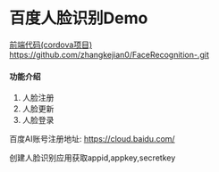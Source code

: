 # 百度人脸识别Demo

[前端代码(cordova项目)](%3Cdiv%3Ehttps://github.com/zhangkejian0/FaceRecognition-.git%3C/div%3E)
https://github.com/zhangkejian0/FaceRecognition-.git



#### 功能介绍

1. 人脸注册
2. 人脸更新
3. 人脸登录

百度AI账号注册地址: https://cloud.baidu.com/

创建人脸识别应用获取appid,appkey,secretkey